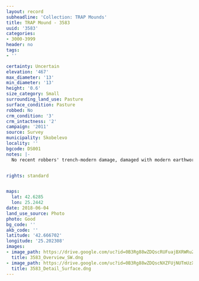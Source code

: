 ```yaml
---
layout: record
subheadline: 'Collection: TRAP Mounds'
title: TRAP Mound - 3583
uuid: '3583'
categories:
- 3000-3999
header: no
tags:
- ''

certainty: Uncertain
elevation: '467'
max_diameter: '13'
min_diameter: '13'
height: '0.6'
size_category: Small
surrounding_land_use: Pasture
surface_condition: Pasture
robbed: No
crm_condition: '3'
crm_intactness: '2'
campaign: '2011'
source: Survey
municipality: Skobelevo
locality: ''
bgcode: DS001
notes: |-
  No recent robbers' trench-modern damage, damaged with modern earthwork extending south, pile of large stones on W-side.


rights: standard


maps:
  lat: 42.6285
  lon: 25.2442
date: 2018-06-04
land_use_source: Photo
photo: Good
bg_code: ''
akb_code: ''
latitude: '42.666702'
longitude: '25.202308'
images:
- image_path: https://drive.google.com/uc?id=0B3Rg88wZDQscRUFuajBXRWRuZFk
  title: 3583_Overview_SW.dng
- image_path: https://drive.google.com/uc?id=0B3Rg88wZDQscNXZFUjNUTmUzXzA
  title: 3583_Detail_Surface.dng
---
```

